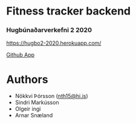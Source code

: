 Fitness tracker backend
=========

### Hugbúnaðarverkefni 2 2020
https://hugbo2-2020.herokuapp.com/

[Github App](https://github.com/arnarsnaeland/Fitness-tracker-framendi)


Authors
=========
- Nökkvi Þórsson (nth15@hi.is)
- Sindri Markússon
- Olgeir ingi
- Arnar Snæland
